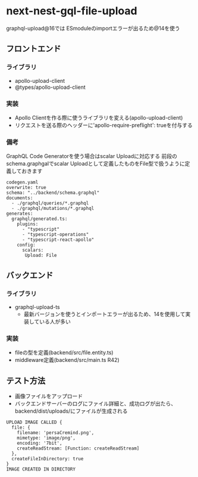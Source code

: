 # next-nest-gql-file-upload
graphql-upload@16では
ESmoduleのimportエラーが出るため@14を使う


## フロントエンド
### ライブラリ
 - apollo-upload-client
 - @types/apollo-upload-client

### 実装
 - Apollo Clientを作る際に使うライブラリを変える(apollo-upload-client)
 - リクエストを送る際のヘッダーに'apollo-require-preflight': trueを付与する

### 備考
GraphQL Code Generatorを使う場合はscalar Uploadに対応する
前段のschema.graphgalでscalar Uploadとして定義したものをFile型で扱うように定義しておきます

```
codegen.yaml
overwrite: true
schema: "../backend/schema.graphql"
documents:
  - ./graphql/queries/*.graphql
  - ./graphql/mutations/*.graphql
generates:
  graphql/generated.ts:
    plugins:
      - "typescript"
      - "typescript-operations"
      - "typescript-react-apollo"
    config:
      scalars:
       Upload: File
```

## バックエンド
### ライブラリ
 - graphql-upload-ts
   - 最新バージョンを使うとインポートエラーが出るため、14を使用して実装している人が多い

### 実装
 - fileの型を定義(backend/src/file.entity.ts)
 - middleware定義(backend/src/main.ts R42)

 ## テスト方法
  - 画像ファイルをアップロード
  - バックエンドサーバーのログにファイル詳細と、成功ログが出たら、backend/dist/uploads/にファイルが生成される

```
UPLOAD IMAGE CALLED {
  file: {
    filename: 'persaCremind.png',
    mimetype: 'image/png',
    encoding: '7bit',
    createReadStream: [Function: createReadStream]
  },
  createFileInDirectory: true
}
IMAGE CREATED IN DIRECTORY
```


